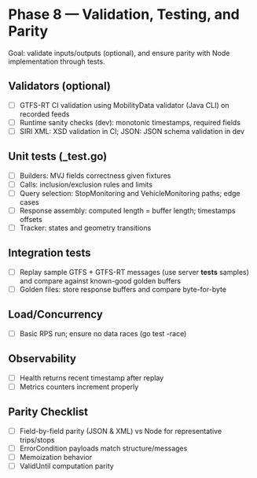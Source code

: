 # Phase 8 — Validation, Testing, and Parity

Goal: validate inputs/outputs (optional), and ensure parity with Node implementation through tests.

## Validators (optional)
- [ ] GTFS-RT CI validation using MobilityData validator (Java CLI) on recorded feeds
- [ ] Runtime sanity checks (dev): monotonic timestamps, required fields
- [ ] SIRI XML: XSD validation in CI; JSON: JSON schema validation in dev

## Unit tests (_test.go)
- [ ] Builders: MVJ fields correctness given fixtures
- [ ] Calls: inclusion/exclusion rules and limits
- [ ] Query selection: StopMonitoring and VehicleMonitoring paths; edge cases
- [ ] Response assembly: computed length = buffer length; timestamps offsets
- [ ] Tracker: states and geometry transitions

## Integration tests
- [ ] Replay sample GTFS + GTFS-RT messages (use server __tests__ samples) and compare against known-good golden buffers
- [ ] Golden files: store response buffers and compare byte-for-byte

## Load/Concurrency
- [ ] Basic RPS run; ensure no data races (go test -race)

## Observability
- [ ] Health returns recent timestamp after replay
- [ ] Metrics counters increment properly

## Parity Checklist
- [ ] Field-by-field parity (JSON & XML) vs Node for representative trips/stops
- [ ] ErrorCondition payloads match structure/messages
- [ ] Memoization behavior
- [ ] ValidUntil computation parity
